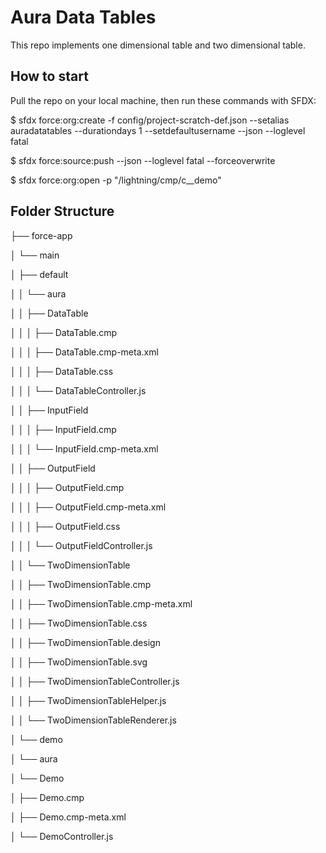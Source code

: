 # Aura Data Tables

This repo implements one dimensional table and two dimensional table.

## How to start

Pull the repo on your local machine, then run these commands with SFDX:

$ sfdx force:org:create -f config/project-scratch-def.json --setalias auradatatables --durationdays 1 --setdefaultusername --json --loglevel fatal

$ sfdx force:source:push --json --loglevel fatal --forceoverwrite

$ sfdx force:org:open -p "/lightning/cmp/c__demo"

## Folder Structure

├── force-app

│   └── main

│       ├── default

│       │   └── aura

│       │       ├── DataTable

│       │       │   ├── DataTable.cmp

│       │       │   ├── DataTable.cmp-meta.xml

│       │       │   ├── DataTable.css

│       │       │   └── DataTableController.js

│       │       ├── InputField

│       │       │   ├── InputField.cmp

│       │       │   └── InputField.cmp-meta.xml

│       │       ├── OutputField

│       │       │   ├── OutputField.cmp

│       │       │   ├── OutputField.cmp-meta.xml

│       │       │   ├── OutputField.css

│       │       │   └── OutputFieldController.js

│       │       └── TwoDimensionTable

│       │           ├── TwoDimensionTable.cmp

│       │           ├── TwoDimensionTable.cmp-meta.xml

│       │           ├── TwoDimensionTable.css

│       │           ├── TwoDimensionTable.design

│       │           ├── TwoDimensionTable.svg

│       │           ├── TwoDimensionTableController.js

│       │           ├── TwoDimensionTableHelper.js

│       │           └── TwoDimensionTableRenderer.js

│       └── demo

│           └── aura

│               └── Demo

│                   ├── Demo.cmp

│                   ├── Demo.cmp-meta.xml

│                   └── DemoController.js